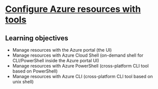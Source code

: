 # [Configure Azure resources with tools](https://docs.microsoft.com/en-us/learn/modules/configure-azure-resources-tools/)

## Learning objectives

* Manage resources with the Azure portal (the UI)
* Manage resources with Azure Cloud Shell (on-demand shell for CLI/PowerShell inside the Azure portal UI)
* Manage resources with Azure PowerShell (cross-platform CLI tool based on PowerShell)
* Manage resources with Azure CLI (cross-platform CLI tool based on unix shell)
